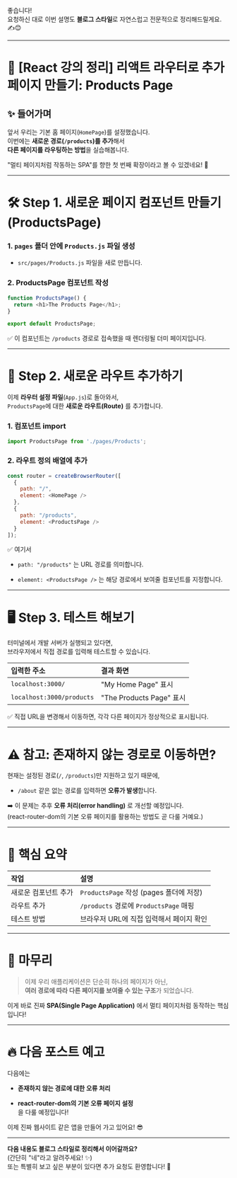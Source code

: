 좋습니다!  
요청하신 대로 이번 설명도 **블로그 스타일**로 자연스럽고 전문적으로 정리해드릴게요. ✍️😊

---

# 🌟 [React 강의 정리] 리액트 라우터로 추가 페이지 만들기: Products Page

## ✨ 들어가며

앞서 우리는 기본 홈 페이지(`HomePage`)를 설정했습니다.  
이번에는 **새로운 경로(`/products`)를 추가**해서  
**다른 페이지를 라우팅하는 방법**을 실습해봅니다.

"멀티 페이지처럼 작동하는 SPA"를 향한 첫 번째 확장이라고 볼 수 있겠네요! 🚀

---

# 🛠️ Step 1. 새로운 페이지 컴포넌트 만들기 (ProductsPage)

### 1. `pages` 폴더 안에 `Products.js` 파일 생성

- `src/pages/Products.js` 파일을 새로 만듭니다.
    

### 2. ProductsPage 컴포넌트 작성

```javascript
function ProductsPage() {
  return <h1>The Products Page</h1>;
}

export default ProductsPage;
```

✅ 이 컴포넌트는 `/products` 경로로 접속했을 때 렌더링될 더미 페이지입니다.

---

# 🚀 Step 2. 새로운 라우트 추가하기

이제 **라우터 설정 파일**(`App.js`)로 돌아와서,  
`ProductsPage`에 대한 **새로운 라우트(Route)** 를 추가합니다.

### 1. 컴포넌트 import

```javascript
import ProductsPage from './pages/Products';
```

### 2. 라우트 정의 배열에 추가

```javascript
const router = createBrowserRouter([
  { 
    path: "/", 
    element: <HomePage />
  },
  { 
    path: "/products", 
    element: <ProductsPage />
  }
]);
```

✅ 여기서

- `path: "/products"` 는 URL 경로를 의미합니다.
    
- `element: <ProductsPage />` 는 해당 경로에서 보여줄 컴포넌트를 지정합니다.
    

---

# 🖥️ Step 3. 테스트 해보기

터미널에서 개발 서버가 실행되고 있다면,  
브라우저에서 직접 경로를 입력해 테스트할 수 있습니다.

|입력한 주소|결과 화면|
|:--|:--|
|`localhost:3000/`|"My Home Page" 표시|
|`localhost:3000/products`|"The Products Page" 표시|

✅ 직접 URL을 변경해서 이동하면, 각각 다른 페이지가 정상적으로 표시됩니다.

---

# ⚠️ 참고: 존재하지 않는 경로로 이동하면?

현재는 설정된 경로(`/`, `/products`)만 지원하고 있기 때문에,

- `/about` 같은 없는 경로를 입력하면 **오류가 발생**합니다.
    

➡️ 이 문제는 추후 **오류 처리(error handling)** 로 개선할 예정입니다.  
(react-router-dom의 기본 오류 페이지를 활용하는 방법도 곧 다룰 거예요.)

---

# 📌 핵심 요약

|작업|설명|
|:--|:--|
|새로운 컴포넌트 추가|`ProductsPage` 작성 (pages 폴더에 저장)|
|라우트 추가|`/products` 경로에 `ProductsPage` 매핑|
|테스트 방법|브라우저 URL에 직접 입력해서 페이지 확인|

---

# 🎯 마무리

> 이제 우리 애플리케이션은 단순히 하나의 페이지가 아닌,  
> **여러 경로에 따라 다른 페이지를 보여줄 수 있는 구조**가 되었습니다.

이게 바로 진짜 **SPA(Single Page Application)** 에서 멀티 페이지처럼 동작하는 핵심입니다!

---

# 🔥 다음 포스트 예고

다음에는

- **존재하지 않는 경로에 대한 오류 처리**
    
- **react-router-dom의 기본 오류 페이지 설정**  
    을 다룰 예정입니다!
    

이제 진짜 웹사이트 같은 앱을 만들어 가고 있어요! 😎

---

**다음 내용도 블로그 스타일로 정리해서 이어갈까요?**  
(간단히 "네"라고 알려주세요! ✨)  
또는 특별히 보고 싶은 부분이 있다면 추가 요청도 환영합니다! 🎯